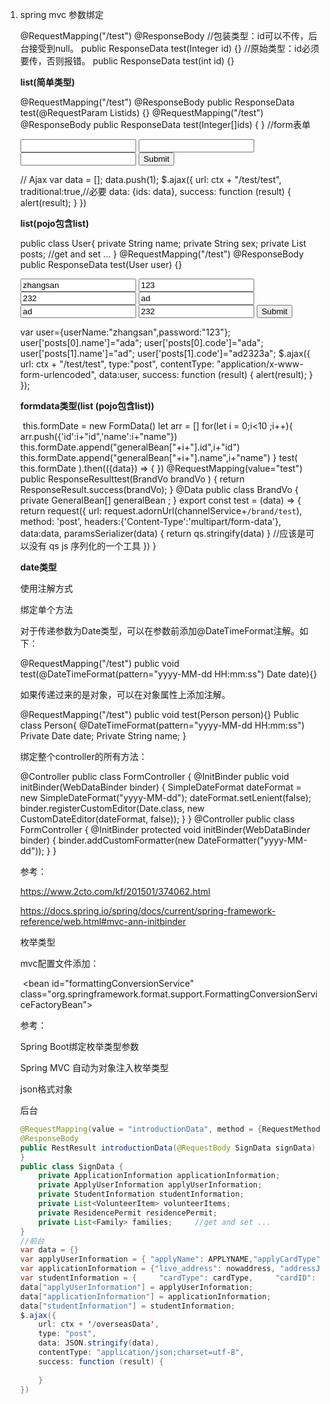 1. spring mvc 参数绑定

   

   @RequestMapping("/test") @ResponseBody //包装类型：id可以不传，后台接受到null。 public ResponseData test(Integer id) {} //原始类型：id必须要传，否则报错。 public ResponseData test(int id) {}  

   

   **list(简单类型)**

   @RequestMapping("/test") @ResponseBody public ResponseData test(@RequestParam List<Integer>ids) {}  @RequestMapping("/test") @ResponseBody public ResponseData test(Integer[]ids) { } //form表单 <form action="${ctx}/test/test" method="post">     <input type="text" name="ids">     <input type="text" name="ids">     <input type="text" name="ids">     <input type="submit"> </form>  // Ajax var data = []; data.push(1); $.ajax({     url: ctx + "/test/test",     traditional:true,//必要     data: {ids: data},     success: function (result) {         alert(result);     } }) 

   

   

   **list(pojo包含list)**

   

   public class User{
       private String name;
       private String sex;
       private List<Post> posts;
       //get and set ...
   }
   @RequestMapping("/test")
   @ResponseBody
   public ResponseData test(User user) {}

   <form action="${ctx}/test/test" method="post">
       <input type="text" name="userName" value="zhangsan">
       <input type="text" name="sex" value="123">
       <input type="text" name="posts[0].code" value="232"/>
       <input type="text" name="posts[0].name" value="ad"/>
       <input type="text" name="posts[1].code" value="ad"/>
       <input type="text" name="posts[1].name" value="232"/>
       <input type="submit">
   </form>

   var user={userName:"zhangsan",password:"123"};
   user['posts[0].name']="ada";
   user['posts[0].code']="ada";
   user['posts[1].name']="ad";
   user['posts[1].code']="ad2323a";
   $.ajax({
       url: ctx + "/test/test",
       type:"post",
       contentType: "application/x-www-form-urlencoded",
       data:user,
       success: function (result) {
           alert(result);
       }
   });

   

   **formdata类型(list (pojo包含list))**

   ​	this.formDate = new FormData()  	  let arr = [] 	  for(let i = 0;i<10 ;i++){ 		arr.push({'id':i+"id",'name':i+"name"}) 		 this.formDate.append("generalBean["+i+"].id",i+"id") 		 this.formDate.append("generalBean["+i+"].name",i+"name") 	  }     test(  this.formDate ).then(({data}) => {          }) 			 			 			 @RequestMapping(value="test") public ResponseResult<BrandVo >test(BrandVo brandVo )  {  	return ResponseResult.success(brandVo);  } 	 @Data public class BrandVo  {       private  GeneralBean[]   generalBean ;        }  export const test = (data) => {   return request({     url: request.adornUrl(channelService+`/brand/test`),     method: 'post',     headers:{'Content-Type':'multipart/form-data'},     data:data,     paramsSerializer(data) {       return qs.stringify(data)   } //应该是可以没有  qs  js 序列化的一个工具   }) }  

   

   

   **date类型**

   使用注解方式

   绑定单个方法

   对于传递参数为Date类型，可以在参数前添加@DateTimeFormat注解。如下：

   

   @RequestMapping("/test") public void test(@DateTimeFormat(pattern="yyyy-MM-dd HH:mm:ss") Date date){} 

   如果传递过来的是对象，可以在对象属性上添加注解。

   @RequestMapping("/test") public void test(Person person){}  Public class Person{     @DateTimeFormat(pattern="yyyy-MM-dd HH:mm:ss")     Private Date date;     Private String name; } 

   绑定整个controller的所有方法：

   @Controller public class FormController {      @InitBinder     public void initBinder(WebDataBinder binder) {         SimpleDateFormat dateFormat = new SimpleDateFormat("yyyy-MM-dd");         dateFormat.setLenient(false);         binder.registerCustomEditor(Date.class, new CustomDateEditor(dateFormat, false));     } }   @Controller public class FormController {    @InitBinder     protected void initBinder(WebDataBinder binder) {         binder.addCustomFormatter(new DateFormatter("yyyy-MM-dd"));     } } 

   

   

   参考：

   

   <https://www.2cto.com/kf/201501/374062.html>

   

   <https://docs.spring.io/spring/docs/current/spring-framework-reference/web.html#mvc-ann-initbinder>

   

   枚举类型

   mvc配置文件添加：

   

    <!--枚举类型转化器-->

   ​    <bean id="formattingConversionService"
   ​          class="org.springframework.format.support.FormattingConversionServiceFactoryBean">
   ​        <property name="converters">
   ​            <set>
   ​                <bean class="org.springframework.core.convert.support.StringToEnumConverterFactory"/>
   ​            </set>
   ​        </property>
   ​    </bean>

   参考：

   

   Spring Boot绑定枚举类型参数

   

   Spring MVC 自动为对象注入枚举类型

   

   json格式对象

   后台

   ```java
   @RequestMapping(value = "introductionData", method = {RequestMethod.POST}) 
   @ResponseBody 
   public RestResult introductionData(@RequestBody SignData signData) { 
   } 
   public class SignData {   
       private ApplicationInformation applicationInformation;  
       private ApplyUserInformation applyUserInformation;  
       private StudentInformation studentInformation;   
       private List<VolunteerItem> volunteerItems;  
       private ResidencePermit residencePermit;   
       private List<Family> families;     //get and set ...
   } 
   //前台 
   var data = {}
   var applyUserInformation = { "applyName": APPLYNAME,"applyCardType": "0", "applyCardID": APPLYIDCARD,  "applyMobile": APPLYMOBILE }; 
   var applicationInformation = {"live_address": nowaddress, "addressJZArea": addressJZArea,"schoolLevel": schoolLevel,  "schoolType": schoolType, "applyName": APPLYNAME,"contacts": contacts,"contactNumber": contactNumber }; 
   var studentInformation = {     "cardType": cardType,     "cardID": cardID,     "studentName": studentName,     "studentType": studentType,     "studentType1": studentSpecialCase,     "isDisability": "0",     "studentCategory": "0",     "birthday":birthday,     "graduationschool":SchoolName,     "graduationclass":classNameinfo,     "applyName": APPLYNAME };
   data["applyUserInformation"] = applyUserInformation; 
   data["applicationInformation"] = applicationInformation;
   data["studentInformation"] = studentInformation; 
   $.ajax({    
       url: ctx + '/overseasData',   
       type: "post",   
       data: JSON.stringify(data),    
       contentType: "application/json;charset=utf-8",   
       success: function (result) {
           
       }
   }) 
   ```

   
